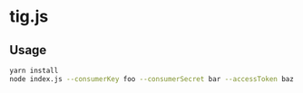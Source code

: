 # tig.js
## Usage
```sh
yarn install
node index.js --consumerKey foo --consumerSecret bar --accessToken baz --accessTokenSecret qux
```
